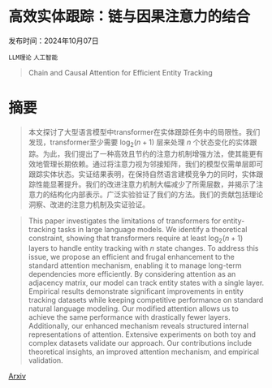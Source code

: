 # 高效实体跟踪：链与因果注意力的结合

发布时间：2024年10月07日

`LLM理论` `人工智能`

> Chain and Causal Attention for Efficient Entity Tracking

# 摘要

> 本文探讨了大型语言模型中transformer在实体跟踪任务中的局限性。我们发现，transformer至少需要 $\log_2 (n+1)$ 层来处理 $n$ 个状态变化的实体跟踪。为此，我们提出了一种高效且节约的注意力机制增强方法，使其能更有效地管理长期依赖。通过将注意力视为邻接矩阵，我们的模型仅需单层即可跟踪实体状态。实证结果表明，在保持自然语言建模竞争力的同时，实体跟踪性能显著提升。我们的改进注意力机制大幅减少了所需层数，并揭示了注意力的结构化内部表示。广泛实验验证了我们的方法。我们的贡献包括理论洞察、改进的注意力机制及实证验证。

> This paper investigates the limitations of transformers for entity-tracking tasks in large language models. We identify a theoretical constraint, showing that transformers require at least $\log_2 (n+1)$ layers to handle entity tracking with $n$ state changes. To address this issue, we propose an efficient and frugal enhancement to the standard attention mechanism, enabling it to manage long-term dependencies more efficiently. By considering attention as an adjacency matrix, our model can track entity states with a single layer. Empirical results demonstrate significant improvements in entity tracking datasets while keeping competitive performance on standard natural language modeling. Our modified attention allows us to achieve the same performance with drastically fewer layers. Additionally, our enhanced mechanism reveals structured internal representations of attention. Extensive experiments on both toy and complex datasets validate our approach. Our contributions include theoretical insights, an improved attention mechanism, and empirical validation.

[Arxiv](https://arxiv.org/abs/2410.05565)